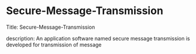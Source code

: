 # Secure-Message-Transmission

Title: Secure-Message-Transmission

description: An application software named secure message transmission is developed for transmission of message  


